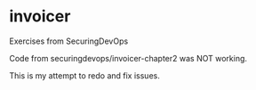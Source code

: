 # invoicer
Exercises from SecuringDevOps

Code from securingdevops/invoicer-chapter2 was NOT working.

This is my attempt to redo and fix issues.

